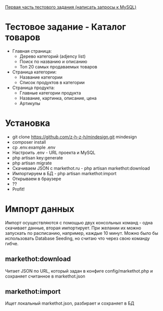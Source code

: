 [Первая часть тестового задания (написать запросы к MySQL)](https://docs.google.com/document/d/1HYtlC1_aO5Ku4vdcMRBMeCWKkkCE3TYIi7uoeREOOOc/edit?usp=sharing)

# Тестовое задание - Каталог товаров
* Главная страница:
    * Дерево категорий (adjency list)
    * Поиск по названию и описанию
    * Топ 20 самых продаваемых товаров
* Страница категории:
    * Название категории
    * Список продуктов в категории
* Страница продукта:
    * Главные категории продукта
    * Название, картинка, описание, цена
    * Артикулы

# Установка
* git clone https://github.com/z-h-z-h/mindesign.git mindesign
* composer install
* cp .env.example .env
* Настроить .env - URL проекта и MySQL
* php artisan key:generate
* php artisan migrate
* Скачиваем JSON с markethot.ru - php artisan markethot:download
* Импортируем в БД - php artisan markethot:import
* Открываем в браузере
* ??
* Profit!

# Импорт данных
Импорт осуществляются с помощью двух консольных команд - одна скачивает данные, вторая импортирует. При желании их можно запускать по расписанию, например, каждые 10 минут. Можно было бы использовать Database Seeding, но считаю что через свою команду гибче.

## markethot:download
Читает JSON по URL, который задан в конфиге config/markethot.php и сохраняет считанное в markethot.json

## markethot:import
Ищет локальный markethot.json, разбирает и сохраняет в БД
